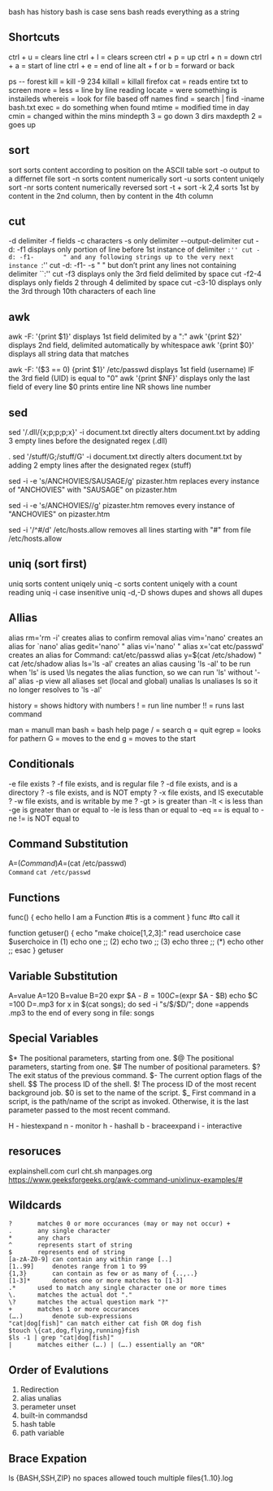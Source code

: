 bash has history
bash is case sens 
bash reads everything as a string 


## Shortcuts
ctrl + u = clears line
ctrl + l = clears screen
ctrl + p = up
ctrl + n = down
ctrl + a = start of line
ctrl + e = end of line
alt + f or b = forward or back

ps -- forest
kill = kill -9 234
killall = killall firefox
cat = reads entire txt to screen
more =
less = line by line reading
locate = were something is instaileds
whereis = look for file based off names
find = search | find -iname bash.txt
exec = do something when found
mtime = modified time  in day
cmin = changed within the mins 
mindepth 3 = go down 3 dirs
maxdepth 2 = goes up
## sort
  sort                sorts content according to position on the ASCII table
  sort -o             output to a differnet file
  sort -n             sorts content numerically
  sort -u             sorts content uniqely
  sort -nr            sorts content numerically reversed
  sort -t +
  sort -k 2,4         sorts 1st by content in the 2nd column, then by content in the 4th column
## cut
  -d delimiter
  -f fields
  -c characters
  -s only delimiter
  --output-delimiter
  cut -d: -f1         displays only portion of line before 1st instance of delimiter ``:''
  cut -d: -f1-        " and any following strings up to the very next instance ``:''
  cut -d: -f1- -s     " " but don’t print any lines not containing delimiter ``:''
  cut -f3             displays only the 3rd field delimited by space
  cut -f2-4           displays only fields 2 through 4 delimited by space
  cut -c3-10          displays only the 3rd through 10th characters of each line
## awk
  awk -F: '{print $1}'         displays 1st field delimited by a ":"
  awk '{print $2}'             displays 2nd field, delimited automatically by whitespace
  awk '{print $0}'             displays all string data that matches

  awk -F: '($3 == 0) {print $1}' /etc/passwd
                              displays 1st field (username) IF the 3rd field (UID) is equal to "0"
  awk '{print $NF}'           displays only the last field of every line
    $0 prints entire line
    NR shows line number
## sed
  sed '/.dll/{x;p;p;p;x}' -i document.txt
     directly alters document.txt by adding 3 empty lines before the designated regex (.dll)

 . sed '/stuff/G;/stuff/G' -i document.txt
      directly alters document.txt by adding 2 empty lines after the designated regex (stuff)

  sed -i -e 's/ANCHOVIES/SAUSAGE/g' pizaster.htm
              replaces every instance of "ANCHOVIES" with "SAUSAGE" on pizaster.htm

  sed -i -e 's/ANCHOVIES//g' pizaster.htm
              removes every instance of "ANCHOVIES" on pizaster.htm

  sed -i '/^#/d' /etc/hosts.allow
              removes all lines starting with "#" from file /etc/hosts.allow
## uniq (sort first)
  uniq                sorts content uniqely
  uniq -c             sorts content uniqely with a count reading
  uniq -i             case insenitive
  uniq -d,-D          shows dupes and shows all dupes
## Allias 
  alias rm='rm -i'                    creates alias to confirm removal
  alias vim='nano'                    creates an alias for `nano'
  alias gedit='nano'                  "
  alias vi='nano'                     "
  alias x='cat etc/passwd'            creates an alias for Command: cat/etc/passwd
  alias y=$(cat /etc/shadow)          " cat /etc/shadow
  alias ls='ls -al'                   creates an alias causing 'ls -al' to be run when 'ls' is used
  \ls                                 negates the alias function, so we can run 'ls' without '-al'
  alias -p                            view all aliases set (local and global)
  unalias ls                          unaliases ls so it no longer resolves to 'ls -al'


history = shows hidtory with numbers
  ! = run line number
  !! = runs last command
  
man = manull
  man bash = bash help page
  / = search
  q = quit
  egrep = looks for pathern
  G = moves to the end
  g = moves to the start
  
## Conditionals
  -e          file exists ?
  -f          file exists, and is regular file ?
  -d          file exists, and is a directory ?
  -s          file exists, and is NOT empty ?
  -x          file exists, and IS executable ?
  -w          file exists, and is writable by me ?
  -gt >       is greater than
  -lt <       is less than
  -ge         is greater than or equal to
  -le         is less than or equal to
  -eq ==      is equal to
  -ne !=      is NOT equal to
## Command Substitution
  A=$(Command)            A=$(cat /etc/passwd)  
  `Command`               `cat /etc/passwd`
 
## Functions
  func() {
    echo hello I am a Function
    #tis is a comment
  }
  func #to call it 
  
  function getuser()
  {
    echo "make choice[1,2,3]:"
    read userchoice
    case $userchoice in
      (1) echo one ;;
      (2) echo two ;;
      (3) echo three ;;
      (*) echo other ;;
    esac
  }
  getuser
  
## Variable Substitution
  A=value                 A=120
  B=value                 B=20
  expr $A - $B            =100
  C=$(expr $A - $B)
  echo $C                 =100
  D=.mp3                  for x in $(cat songs); do sed -i "s/$/$D/"; done
                          =appends .mp3 to the end of every song in file: songs

## Special Variables
  $*  The positional parameters, starting from one.
  $@  The positional parameters, starting from one.
  $#  The number of positional parameters.
  $?  The exit status of the previous command.
  $-  The current option flags of the shell.
  $$  The process ID of the shell.
  $!  The process ID of the most recent background job.
  $0  is set to the name of the script.
  $_  First command in a script, is the path/name of the script as invoked.
      Otherwise, it is the last parameter passed to the most recent command.

  H - hiestexpand
  n - monitor
  h - hashall
  b - braceexpand
  i - interactive


## resoruces
  explainshell.com
  curl cht.sh
  manpages.org
  https://www.geeksforgeeks.org/awk-command-unixlinux-examples/#

## Wildcards
 	? 		matches 0 or more occurances (may or may not occur) +
	. 		any single character
	*		any chars
	^		represents start of string
	$		represents end of string
	[a-zA-Z0-9]	can contain any within range [..]
	[1..99] 	denotes range from 1 to 99
	{1,3} 		can contain as few or as many of {..,..}
	[1-3]*		denotes one or more matches to [1-3]
	.*		used to match any single character one or more times
	\. 		matches the actual dot "."
	\?		matches the actual question mark "?"
	+		matches 1 or more occurances
	(….)		denote sub-expressions
	"cat|dog[fish]" can match either cat fish OR dog fish
	$touch \{cat,dog,flying,running}fish
	$ls -1 | grep "cat|dog[fish]"
	| 		matches either (….) | (….) essentially an "OR"

## Order of Evalutions
1. Redirection 
2. alias 
    unalias
4. perameter
    unset    
7. built-in commandsd
8. hash table
9. path variable 

## Brace Expation
ls {BASH,SSH,ZIP}
no spaces allowed
touch multiple files{1..10}.log

  

